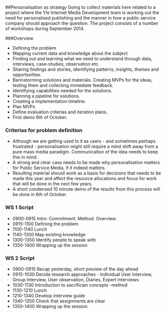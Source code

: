 ##Personalisation as strategy
Going to collect materials here related to a project where the Yle Internet Media Development team is working out the need for personalised publishing and the manner in how a public service company should approach the question. The project consists of a number of workshops during September 2014.

###Overview
* Defining the problem
* Mapping current data and knowledge about the subject
* Finding out and learning what we need to understand through data, interviews, case-studies, observation etc.
* Sharing findings and stories, identifying patterns, insights, themes and opportunities.
* Barinstorming solutions and materials. Creating MVPs for the ideas, testing them and collecting immediate feedback.
* Identifying capabilities needed for the solutions.
* Planning a pipeline for solutions.
* Creating a implementation timeline.
* Plan MVPs
* Define evaluation criterias and iteration plans.
* First demo 6th of October.

### Criterias for problem definition
* Although we are getting used to it as users - and sometimes perhaps frustrated - personalisation might still require a mind shift away from a pure mass media paradigm. Communication of the idea needs to keep this in mind.
* A strong and clear case needs to be made why personalisation matters for Public Service Media, if it indeed matters.
* Resulting material should work as a basis for decisions that needs to be made this year and affect the resource allocations and focus for work that will be done in the next few years.
* A short condensed 10 minute demo of the results from this process will be done in 6th of October.

### WS 1 Script
* 0900-0915 Intro: Commitment. Method. Overview.
* 0915-1100 Defining the problem
* 1100-1140 Lunch
* 1140-1300 Map existing knowledge
* 1300-1350 Identify people to speak with
* 1350-1400 Wrapping up the session

### WS 2 Script
* 0900-0915 Recap yesterday, short preview of the day ahead
* 0915-1030 Decide research approaches - Individual User Interview, Group Interview, User observation, Diaries, Expert interviews
* 1030-1130 Introduction to sacrifician concepts -method
* 1130-1210 Lunch
* 1210-1340 Develop interview guide
* 1340-1350 Check that assignments are clear
* 1350-1400 Wrapping up the session.
